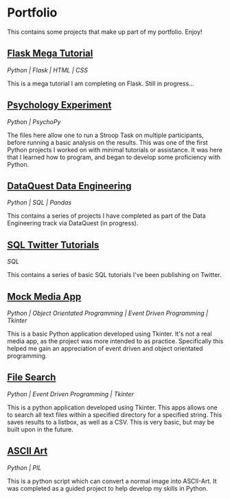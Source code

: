 # Portfolio

This contains some projects that make up part of my portfolio. Enjoy!

## [Flask Mega Tutorial](https://github.com/ABZ-Aaron/Microblog)

*Python | Flask | HTML | CSS*

This is a mega tutorial I am completing on Flask. Still in progress...

## [Psychology Experiment](https://github.com/ABZ-Aaron/Experiment)

*Python | PsychoPy*

The files here allow one to run a Stroop Task on multiple participants, before running a basic analysis on the results. This was one of the first Python projects I worked on with minimal tutorials or assistance. It was here that I learned how to program, and began to develop some proficiency with Python. 

## [DataQuest Data Engineering](https://github.com/ABZ-Aaron/DataQuestDE)

*Python | SQL | Pandas*

This contains a series of projects I have completed as part of the Data Engineering track via DataQuest (in progress).

## [SQL Twitter Tutorials](https://github.com/ABZ-Aaron/SQL-Tutorials)

*SQL*

This contains a series of basic SQL tutorials I've been publishing on Twitter.

## [Mock Media App](https://github.com/ABZ-Aaron/MediaApp)

*Python | Object Orientated Programming | Event Driven Programming | Tkinter*

This is a basic Python application developed using Tkinter. It's not a real media app, as the project was more intended to as practice. Specifically this helped me gain an appreciation of event driven and object orientated programming. 

## [File Search](https://github.com/ABZ-Aaron/FileSearch/)

*Python | Event Driven Programming | Tkinter*

This is a python application developed using Tkinter. This apps allows one to search all text files within a specified directory for a specified string. This saves results to a listbox, as well as a CSV. This is very basic, but may be built upon in the future.

## [ASCII Art](https://github.com/ABZ-Aaron/ASCII)

*Python | PIL*

This is a python script which can convert a normal image into ASCII-Art. It was completed as a guided project to help develop my skills in Python.
